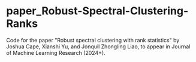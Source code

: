 # paper_Robust-Spectral-Clustering-Ranks

Code for the paper "Robust spectral clustering with rank statistics" by Joshua Cape, Xianshi Yu, and Jonquil Zhongling Liao, to appear in Journal of Machine Learning Research (2024+).
